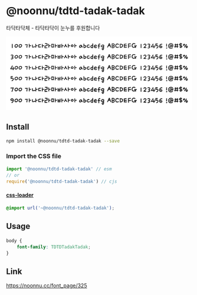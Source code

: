# @noonnu/tdtd-tadak-tadak

타닥타닥체 - 타닥타닥이 눈누를 후원합니다

![example](./example.png)

## Install

```bash
npm install @noonnu/tdtd-tadak-tadak --save
```

### Import the CSS file

```js
import '@noonnu/tdtd-tadak-tadak' // esm
// or
require('@noonnu/tdtd-tadak-tadak') // cjs
```

#### [css-loader](https://github.com/webpack-contrib/css-loader)

```css
@import url('~@noonnu/tdtd-tadak-tadak');
```

## Usage

```css
body {
    font-family: TDTDTadakTadak;
}
```

## Link

https://noonnu.cc/font_page/325
